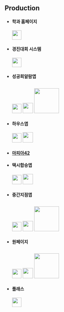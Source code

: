 Production
--------

* #### 학과 홈페이지
  [<img src="img/Github.svg" width="30" />](https://github.com/BoBinLee/swhome)
* #### 경진대회 시스템
  [<img src="img/Github.svg" width="30" />](https://github.com/BoBinLee/SkhuCompetition.Server)
* #### 성공회알람앱
  [<img src="img/Github.svg" width="30" />](https://github.com/BoBinLee/SkhuApp)
  [<img src="img/Octocat.png" width="33" />](https://github.com/BoBinLee/Skhu.Server)
  [<img src="img/GooglePlay.png" width="80" style="padding-top:10px;" />](https://play.google.com/store/apps/details?id=com.skhu.bobinlee.skhuapp&hl=ko)
* #### 하우스앱
  [<img src="img/Github.svg" width="30" />](https://github.com/BoBinLee/House.Server)
  [<img src="img/Octocat.png" width="33" />](https://github.com/BoBinLee/House.Android)
* #### [마피아42](http://team42.net/)
* #### 택시합승앱
  [<img src="img/Github.svg" width="30" />](https://github.com/Nexters/TaigerApp)
  [<img src="img/Octocat.png" width="33" />](https://github.com/Nexters/Taiger)
* #### 중간지점앱
  [<img src="img/Github.svg" width="30" />](https://github.com/Nexters/Intersection.Android)
  [<img src="img/Octocat.png" width="33" />](https://github.com/BoBinLee/map)
  [<img src="img/GooglePlay.png" width="80" style="padding-top:10px;" />](https://play.google.com/store/apps/details?id=com.nexters.intersection.intersectionapp)
* #### 원페이지
  [<img src="img/Github.svg" width="30" />](https://github.com/OnePageAndroid/OnePage)
  [<img src="img/Octocat.png" width="33" />](https://github.com/OnePageAndroid/OnePageServer)
  [<img src="img/GooglePlay.png" width="80" style="padding-top:10px;" />](https://play.google.com/store/apps/details?id=kr.nexters.onepage&hl=ko)
* #### 플래스
  [<img src="img/Github.svg" width="30" />](https://github.com/Nexters/flass)
